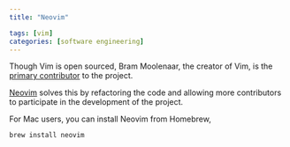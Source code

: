 ```yaml
---
title: "Neovim"

tags: [vim]
categories: [software engineering]
---
```


Though Vim is open sourced, Bram Moolenaar, the creator of Vim, is the [primary contributor](https://github.com/vim/vim/graphs/contributors) to the project.

[Neovim](https://neovim.io/) solves this by refactoring the code and allowing more contributors to participate in the development of the project.

For Mac users, you can install Neovim from Homebrew,

```sh
brew install neovim
```
